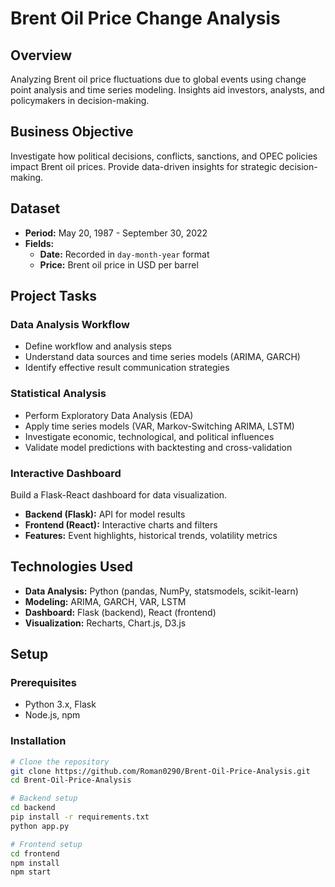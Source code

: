 # Brent Oil Price Change Analysis

## Overview
Analyzing Brent oil price fluctuations due to global events using change point analysis and time series modeling. Insights aid investors, analysts, and policymakers in decision-making.

## Business Objective
Investigate how political decisions, conflicts, sanctions, and OPEC policies impact Brent oil prices. Provide data-driven insights for strategic decision-making.

## Dataset
- **Period:** May 20, 1987 - September 30, 2022
- **Fields:**
  - **Date:** Recorded in `day-month-year` format
  - **Price:** Brent oil price in USD per barrel

## Project Tasks
###  Data Analysis Workflow
- Define workflow and analysis steps
- Understand data sources and time series models (ARIMA, GARCH)
- Identify effective result communication strategies

### Statistical Analysis
- Perform Exploratory Data Analysis (EDA)
- Apply time series models (VAR, Markov-Switching ARIMA, LSTM)
- Investigate economic, technological, and political influences
- Validate model predictions with backtesting and cross-validation

### Interactive Dashboard
Build a Flask-React dashboard for data visualization.
- **Backend (Flask):** API for model results
- **Frontend (React):** Interactive charts and filters
- **Features:** Event highlights, historical trends, volatility metrics

## Technologies Used
- **Data Analysis:** Python (pandas, NumPy, statsmodels, scikit-learn)
- **Modeling:** ARIMA, GARCH, VAR, LSTM
- **Dashboard:** Flask (backend), React (frontend)
- **Visualization:** Recharts, Chart.js, D3.js

## Setup
### Prerequisites
- Python 3.x, Flask
- Node.js, npm

### Installation
```sh
# Clone the repository
git clone https://github.com/Roman0290/Brent-Oil-Price-Analysis.git
cd Brent-Oil-Price-Analysis

# Backend setup
cd backend
pip install -r requirements.txt
python app.py

# Frontend setup
cd frontend
npm install
npm start
```



